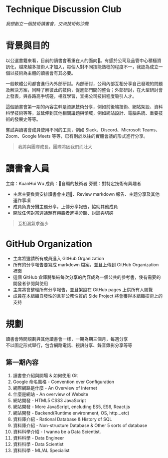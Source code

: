 # Technique Discussion Club

*我想創立一個技術讀書會，交流技術的沙龍* 

# 背景與目的

以公選書籍來看，目前的讀書會著重在人的面向。有感於公司及品管中心積極資訊化，越來越多技術人才加入，每個人對不同技能熟稔的程度不一，我認為成立一個以技術為主體的讀書會有其必要。

一般軟體公司都會進行內外部研討。內部研討，公司內部互相分享自己發現的問題及解決方案，同時了解彼此的技術，促進部門間的整合；外部研討，在大型研討會上發表，與各路高手切磋，相互學習，宣揚公司技術程度吸引人才。

這個讀書會第一期的內容主幹是資訊技術分享，例如前後端技術、網站架設、資料科學技術等等，並延伸到其他相關議題與領域，例如網站設計、電腦系統、重要技術的發展史等等。

嘗試與讀書會成員使用不同的工具，例如 Slack、Discord、Microsoft Teams、Zoom、Google Meets 等等，已有別於以往的實體會議的形式進行分享。

> 我將與團隊成長，團隊將因我們而壯大

# 讀書會人員

主席：KuanHui Wu
成員：自願的技術者
旁聽：對特定技術有興趣者

* 主席主要負責安排讀書會主題、Review markdown 報告、主題分享及其他運作事項  
* 成員負責分攤主題分享，上傳分享報告，協助其他成員
* 開放任何對當週議題有興趣者進場旁聽、討論與切磋

> 互相漏氣求進步

# GitHub Organization

* 主席將邀請所有成員進入 GitHub Organization  
* 所有的分享報告要寫成 markdown 檔案，並且上傳到 GitHub Organization 裡面  
* 這個 GitHub 倉庫將集結每次分享的內容成為一個公共的參考書，使有需要的開發者參閱與使用  
* 主席將會整理所有分享報告，並且架設在 GitHub pages 上供所有人閱覽  
* 成員在本組織自發性的且非公務性質的 Side Project 將會獲得本組織技術上的支持  

# 規劃

讀書會時間規劃與其他讀書會一樣，一期為期三個月，每週分享  
不以固定形式舉行，包含網路電話、視訊分享、錄音錄影分享等等  

## 第一期內容

1. 讀書會介紹與開場 & 如何使用 Git
2. Google 命名風格 - Convention over Configuration
3. 網際網路是什麼 - An Overview of Internet
4. 什麼是網站 - An overview of Website
5. 網站開發 - HTML5 CSS3 JavaScript
6. 網站開發 - More JavaScript, encluding ES5, ES6, React.js
5. 網站開發 - Backend(Runtime environment, OS, http...etc)
6. 資料庫介紹 - Rational Database & History of SQL
7. 資料庫介紹 - Non-structure Database & Other 5 sorts of database
8. 資料科學介紹 - I wanna be a Data Scientist.
9. 資料科學 - Data Engineer
0. 資料科學 - Data Scientist
1. 資料科學 - ML/AL Specialist